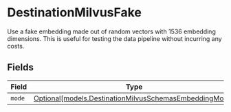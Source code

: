 # DestinationMilvusFake

Use a fake embedding made out of random vectors with 1536 embedding dimensions. This is useful for testing the data pipeline without incurring any costs.


## Fields

| Field                                                                                                        | Type                                                                                                         | Required                                                                                                     | Description                                                                                                  |
| ------------------------------------------------------------------------------------------------------------ | ------------------------------------------------------------------------------------------------------------ | ------------------------------------------------------------------------------------------------------------ | ------------------------------------------------------------------------------------------------------------ |
| `mode`                                                                                                       | [Optional[models.DestinationMilvusSchemasEmbeddingMode]](../models/destinationmilvusschemasembeddingmode.md) | :heavy_minus_sign:                                                                                           | N/A                                                                                                          |